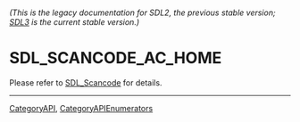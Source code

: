 ###### (This is the legacy documentation for SDL2, the previous stable version; [SDL3](https://wiki.libsdl.org/SDL3/) is the current stable version.)
# SDL_SCANCODE_AC_HOME

Please refer to [SDL_Scancode](SDL_Scancode) for details.

----
[CategoryAPI](CategoryAPI), [CategoryAPIEnumerators](CategoryAPIEnumerators)

